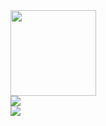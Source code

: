 <div>
  <img height="137px" src="https://github-readme-stats.vercel.app/api?username=pot-mot&show_icons=trueline_height=21&text_color=000&icon_color=000&bg_color=eee&theme=graywhite" />
</div>

<div>
  <img src="https://github-readme-stats.vercel.app/api/top-langs/?username=pot-mot&layout=compact&langs_count=6&text_color=000&icon_color=fff&bg_color=eee&theme=graywhite" />
</div>

<div>
  <img src="https://visitor-badge.glitch.me/badge?page_id=pot-mot" />
</div>
